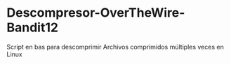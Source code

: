 # Descompresor-OverTheWire-Bandit12

Script en bas para descomprimir Archivos comprimidos múltiples veces en Linux
